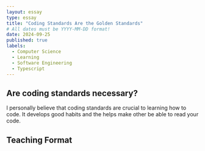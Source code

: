 ```yaml
---
layout: essay
type: essay
title: "Coding Standards Are the Golden Standards"
# All dates must be YYYY-MM-DD format!
date: 2024-09-25
published: true
labels:
  - Computer Science
  - Learning
  - Software Engineering
  - Typescript
---
```


## Are coding standards necessary?
I personally believe that coding standards are crucial to learning how to code. It develops good habits and the helps make other be able to read your code.

 
## Teaching Format
